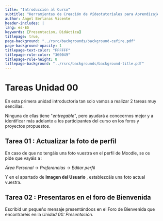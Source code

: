 ```yaml
---
title: "Introducción al Curso"
subtitle: "Herramientas de Creación de Vídeotutoriales para Aprendizaje Basado en Servicios"
author: Angel Berlanas Vicente
header-includes: |
lang: es-ES
keywords: [Presentacion, Didáctica]
titlepage: true,
page-background: "../rsrc/backgrounds/background-cefire.pdf"
page-background-opacity: 1
titlepage-text-color: "FFFFFF"
titlepage-rule-color: "360049"
titlepage-rule-height: 0
titlepage-background: "../rsrc/backgrounds/background-title.pdf"
---
```


# Tareas Unidad 00

En esta primera unidad introductoria tan solo vamos a realizar 2 tareas muy sencillas.

Ninguna de ellas tiene "*entregable*", pero ayudará a conocernos mejor y a identificar 
más adelante a los participantes del curso en los foros y proyectos propuestos.

## Tarea 01 : Actualizar la foto de perfil

En caso de que no tengáis una foto vuestra en el perfil de Moodle, se os pide que 
vayáis a :

*Área Personal* -> *Preferencias* -> *Editar perfil*

Y en el apartado de **Imagen del Usuario** , establezcáis una foto actual vuestra.

## Tarea 02 : Presentaros en el foro de Bienvenida

Escribid un pequeño mensaje presentándoos en el Foro de Bienvenida que encontraréis en 
la *Unidad 00: Presentación*. 


